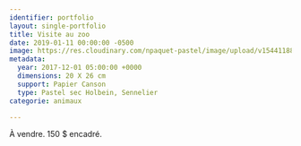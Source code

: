 ```yaml
---
identifier: portfolio
layout: single-portfolio
title: Visite au zoo
date: 2019-01-11 00:00:00 -0500
image: https://res.cloudinary.com/npaquet-pastel/image/upload/v1544118851/DSC01010-2-3.jpg
metadata:
  year: 2017-12-01 05:00:00 +0000
  dimensions: 20 X 26 cm
  support: Papier Canson
  type: Pastel sec Holbein, Sennelier
categorie: animaux

---
```

À vendre. 150 $ encadré.